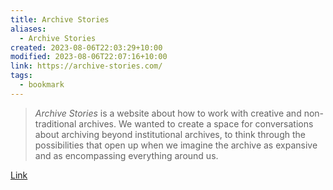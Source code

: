 ```yaml
---
title: Archive Stories
aliases:
  - Archive Stories
created: 2023-08-06T22:03:29+10:00
modified: 2023-08-06T22:07:16+10:00
link: https://archive-stories.com/
tags:
  - bookmark
---
```

>  _Archive Stories_ is a website about how to work with creative and non-traditional archives. We wanted to create a space for conversations about archiving beyond institutional archives, to think through the possibilities that open up when we imagine the archive as expansive and as encompassing everything around us.

[Link](https://archive-stories.com/)